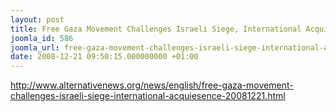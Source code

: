 ```yaml
---
layout: post
title: Free Gaza Movement Challenges Israeli Siege, International Acquiesence
joomla_id: 586
joomla_url: free-gaza-movement-challenges-israeli-siege-international-acquiesence
date: 2008-12-21 09:50:15.000000000 +01:00
---
```

<p><a href="http://www.alternativenews.org/news/english/free-gaza-movement-challenges-israeli-siege-international-acquiesence-20081221.html">http://www.alternativenews.org/news/english/free-gaza-movement-challenges-israeli-siege-international-acquiesence-20081221.html</a></p>
